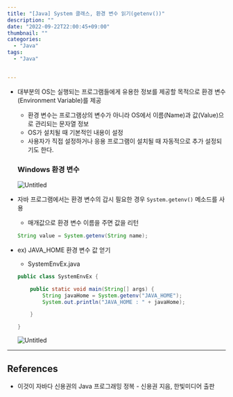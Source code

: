 ```yaml
---
title: "[Java] System 클래스, 환경 변수 읽기(getenv())"
description: ""
date: "2022-09-22T22:00:45+09:00"
thumbnail: ""
categories:
  - "Java"
tags:
  - "Java"


---
```

<!--more-->

- 대부분의 OS는 실행되는 프로그램들에게 유용한 정보를 제공할 목적으로 환경 변수(Environment Variable)를 제공
    - 환경 변수는 프로그램상의 변수가 아니라 OS에서 이름(Name)과 값(Value)으로 관리되는 문자열 정보
    - OS가 설치될 때 기본적인 내용이 설정
    - 사용자가 직접 설정하거나 응용 프로그램이 설치될 때 자동적으로 추가 설정되기도 한다.
    
    ### Windows 환경 변수
    
    ![Untitled](/images/lang_java/basicAPI/환경_변수_읽기(getenv())/Untitled.png)
    
- 자바 프로그램에서는 환경 변수의 갑시 필요한 경우 `System.getenv()` 메소드를 사용
    - 매개값으로 환경 변수 이름을 주면 값을 리턴
    
    ```java
    String value = System.getenv(String name);
    ```
    
- ex) JAVA_HOME 환경 변수 값 얻기
    - SystemEnvEx.java
    
    ```java
    public class SystemEnvEx {
    
    	public static void main(String[] args) {
    		String javaHome = System.getenv("JAVA_HOME");
    		System.out.println("JAVA_HOME : " + javaHome);
    
    	}
    
    }
    ```
    
    ![Untitled](/images/lang_java/basicAPI/환경_변수_읽기(getenv())/Untitled%201.png)
    

---

## References

- 이것이 자바다 신용권의 Java 프로그래밍 정복 - 신용권 지음, 한빛미디어 출판
